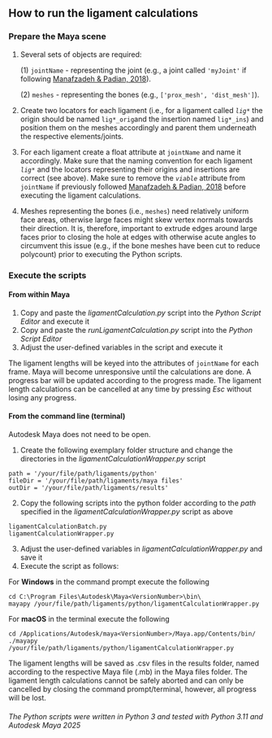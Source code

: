 ## How to run the ligament calculations

### Prepare the Maya scene

1. Several sets of objects are required:

   
   (1) ``jointName`` - representing the joint (e.g., a joint called ``'myJoint'`` if following [Manafzadeh & Padian, 2018](https://doi.org/10.1098/rspb.2018.0727)).
   
   (2) ``meshes`` - representing the bones (e.g., ``['prox_mesh', 'dist_mesh']``).
   
2. Create two locators for each ligament (i.e., for a ligament called *``lig*``* the origin should be named ``lig*_orig``and the insertion named ``lig*_ins``) and position them on the meshes accordingly and parent them underneath the respective elements/joints.

3. For each ligament create a float attribute at ``jointName`` and name it accordingly. Make sure that the naming convention for each ligament *``lig*``* and the locators representing their origins and insertions are correct (see above). Make sure to remove the *``viable``* attribute from ``jointName`` if previously followed [Manafzadeh & Padian, 2018](https://doi.org/10.1098/rspb.2018.0727) before executing the ligament calculations.

4. Meshes representing the bones (i.e., ``meshes``) need relatively uniform face areas, otherwise large faces might skew vertex normals towards their direction. It is, therefore, important to extrude edges around large faces prior to closing the hole at edges with otherwise acute angles to circumvent this issue (e.g., if the bone meshes have been cut to reduce polycount) prior to executing the Python scripts.

### Execute the scripts
#### From within Maya

1. Copy and paste the *ligamentCalculation.py* script into the *Python Script Editor* and execute it
2. Copy and paste the *runLigamentCalculation.py* script into the *Python Script Editor*
3. Adjust the user-defined variables in the script and execute it

The ligament lengths will be keyed into the attributes of ``jointName`` for each frame. Maya will become unresponsive until the calculations are done. A progress bar will be updated according to the progress made. The ligament length calculations can be cancelled at any time by pressing *Esc* without losing any progress.

#### From the command line (terminal) 
Autodesk Maya does not need to be open.
1. Create the following exemplary folder structure and change the directories in the *ligamentCalculationWrapper.py* script
```
path = '/your/file/path/ligaments/python' 
fileDir = '/your/file/path/ligaments/maya files'
outDir = '/your/file/path/ligaments/results' 
```
2. Copy the following scripts into the python folder according to the *path* specified in the *ligamentCalculationWrapper.py* script as above
```
ligamentCalculationBatch.py
ligamentCalculationWrapper.py
```
3. Adjust the user-defined variables in *ligamentCalculationWrapper.py* and save it
4. Execute the script as follows:

For **Windows** in the command prompt execute the following
```
cd C:\Program Files\Autodesk\Maya<VersionNumber>\bin\
mayapy /your/file/path/ligaments/python/ligamentCalculationWrapper.py
```
For **macOS** in the terminal execute the following
```
cd /Applications/Autodesk/maya<VersionNumber>/Maya.app/Contents/bin/
./mayapy /your/file/path/ligaments/python/ligamentCalculationWrapper.py
```
The ligament lengths will be saved as .csv files in the results folder, named according to the respective Maya file (.mb) in the Maya files folder. The ligament length calculations cannot be safely aborted and can only be cancelled by closing the command prompt/terminal, however, all progress will be lost.

###### The Python scripts were written in Python 3 and tested with Python 3.11 and Autodesk Maya 2025
